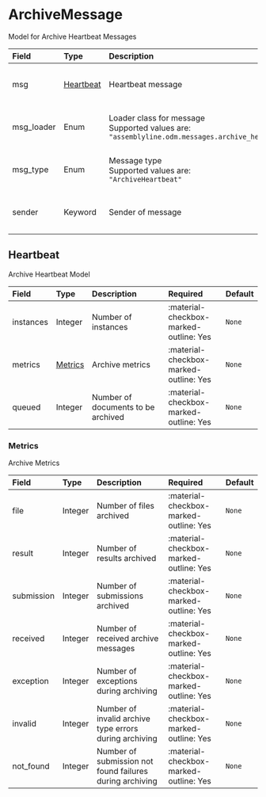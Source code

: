 [comment]: # (AUTOGENERATED MARKDOWN CONTENT. UPDATES TO ODM DOCUMENTATION SHOULD BE DONE THROUGH ASSEMBLYLINE-BASE REPO!)
# ArchiveMessage
Model for Archive Heartbeat Messages

| Field | Type | Description | Required | Default |
| :--- | :--- | :--- | :--- | :--- |
| msg | [Heartbeat](/assemblyline4_docs/odm/messages/archive_heartbeat/#heartbeat) | Heartbeat message | <div style="width:100px">:material-checkbox-marked-outline: Yes</div> | `None` |
| msg_loader | Enum | Loader class for message<br>Supported values are:<br>`"assemblyline.odm.messages.archive_heartbeat.ArchiveMessage"` | <div style="width:100px">:material-checkbox-marked-outline: Yes</div> | `assemblyline.odm.messages.archive_heartbeat.ArchiveMessage` |
| msg_type | Enum | Message type<br>Supported values are:<br>`"ArchiveHeartbeat"` | <div style="width:100px">:material-checkbox-marked-outline: Yes</div> | `ArchiveHeartbeat` |
| sender | Keyword | Sender of message | <div style="width:100px">:material-checkbox-marked-outline: Yes</div> | `None` |


[comment]: # (AUTOGENERATED MARKDOWN CONTENT. UPDATES TO ODM DOCUMENTATION SHOULD BE DONE THROUGH ASSEMBLYLINE-BASE REPO!)
## Heartbeat
Archive Heartbeat Model

| Field | Type | Description | Required | Default |
| :--- | :--- | :--- | :--- | :--- |
| instances | Integer | Number of instances | <div style="width:100px">:material-checkbox-marked-outline: Yes</div> | `None` |
| metrics | [Metrics](/assemblyline4_docs/odm/messages/archive_heartbeat/#metrics) | Archive metrics | <div style="width:100px">:material-checkbox-marked-outline: Yes</div> | `None` |
| queued | Integer | Number of documents to be archived | <div style="width:100px">:material-checkbox-marked-outline: Yes</div> | `None` |


[comment]: # (AUTOGENERATED MARKDOWN CONTENT. UPDATES TO ODM DOCUMENTATION SHOULD BE DONE THROUGH ASSEMBLYLINE-BASE REPO!)
### Metrics
Archive Metrics

| Field | Type | Description | Required | Default |
| :--- | :--- | :--- | :--- | :--- |
| file | Integer | Number of files archived | <div style="width:100px">:material-checkbox-marked-outline: Yes</div> | `None` |
| result | Integer | Number of results archived | <div style="width:100px">:material-checkbox-marked-outline: Yes</div> | `None` |
| submission | Integer | Number of submissions archived | <div style="width:100px">:material-checkbox-marked-outline: Yes</div> | `None` |
| received | Integer | Number of received archive messages | <div style="width:100px">:material-checkbox-marked-outline: Yes</div> | `None` |
| exception | Integer | Number of exceptions during archiving | <div style="width:100px">:material-checkbox-marked-outline: Yes</div> | `None` |
| invalid | Integer | Number of invalid archive type errors during archiving | <div style="width:100px">:material-checkbox-marked-outline: Yes</div> | `None` |
| not_found | Integer | Number of submission not found failures during archiving | <div style="width:100px">:material-checkbox-marked-outline: Yes</div> | `None` |


